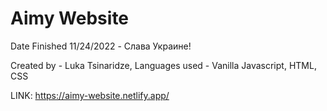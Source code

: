 # Aimy Website

Date Finished 11/24/2022 - Слава Украине!

Created by - Luka Tsinaridze, Languages used - Vanilla Javascript, HTML, CSS

LINK: https://aimy-website.netlify.app/

